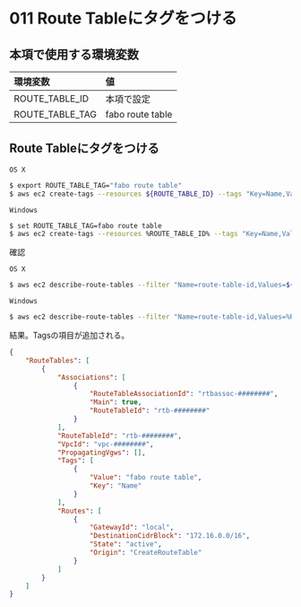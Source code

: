 # 011 Route Tableにタグをつける

## 本項で使用する環境変数

|環境変数|値|
|:--|:--|
|ROUTE_TABLE_ID|本項で設定|
|ROUTE_TABLE_TAG|fabo route table|

## Route Tableにタグをつける

`OS X`

```bash
$ export ROUTE_TABLE_TAG="fabo route table"
$ aws ec2 create-tags --resources ${ROUTE_TABLE_ID} --tags "Key=Name,Value=${ROUTE_TABLE_TAG}"
```

`Windows`

```bash
$ set ROUTE_TABLE_TAG=fabo route table
$ aws ec2 create-tags --resources %ROUTE_TABLE_ID% --tags "Key=Name,Value=%ROUTE_TABLE_TAG%"
```

確認

`OS X`

```bash
$ aws ec2 describe-route-tables --filter "Name=route-table-id,Values=${ROUTE_TABLE_ID}"
```
`Windows`

```bash
$ aws ec2 describe-route-tables --filter "Name=route-table-id,Values=%ROUTE_TABLE_ID%"
```

結果。Tagsの項目が追加される。

```json
{
    "RouteTables": [
        {
            "Associations": [
                {
                    "RouteTableAssociationId": "rtbassoc-########", 
                    "Main": true, 
                    "RouteTableId": "rtb-########"
                }
            ], 
            "RouteTableId": "rtb-########", 
            "VpcId": "vpc-########", 
            "PropagatingVgws": [], 
            "Tags": [
                {
                    "Value": "fabo route table", 
                    "Key": "Name"
                }
            ], 
            "Routes": [
                {
                    "GatewayId": "local", 
                    "DestinationCidrBlock": "172.16.0.0/16", 
                    "State": "active", 
                    "Origin": "CreateRouteTable"
                }
            ]
        }
    ]
}
```


